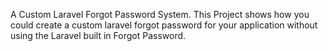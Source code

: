 A Custom Laravel Forgot Password System. This Project shows how you could create  a 
custom laravel forgot password for your application without using the Laravel built in Forgot Password.
